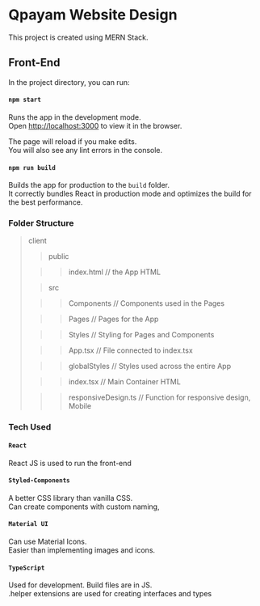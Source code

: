 # Qpayam Website Design

This project is created using MERN Stack.

## Front-End

In the project directory, you can run:

#### `npm start`

Runs the app in the development mode.\
Open [http://localhost:3000](http://localhost:3000) to view it in the browser.

The page will reload if you make edits.\
You will also see any lint errors in the console.

#### `npm run build`

Builds the app for production to the `build` folder.\
It correctly bundles React in production mode and optimizes the build for the best performance.

### Folder Structure

> client
>
> > public
>
> > > index.html // the App HTML
>
> > src
>
> > > Components // Components used in the Pages
>
> > > Pages // Pages for the App
>
> > > Styles // Styling for Pages and Components
>
> > > App.tsx // File connected to index.tsx
>
> > > globalStyles // Styles used across the entire App
>
> > > index.tsx // Main Container HTML
>
> > > responsiveDesign.ts // Function for responsive design, Mobile

### Tech Used

#### `React`

React JS is used to run the front-end

#### `Styled-Components`

A better CSS library than vanilla CSS.\
Can create components with custom naming,

#### `Material UI`

Can use Material Icons.\
Easier than implementing images and icons.

#### `TypeScript`

Used for development. Build files are in JS.\
.helper extensions are used for creating interfaces and types
